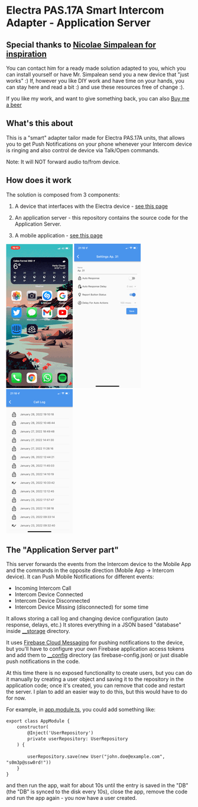 # Electra PAS.17A Smart Intercom Adapter - Application Server

## Special thanks to [Nicolae Simpalean for inspiration](https://simpalean.site/interfon/)
You can contact him for a ready made solution adapted to you, which you can install yourself or have Mr. Simpalean send you a new device that "just works" :)
If, however you like DIY work and have time on your hands, you can stay here and read a bit :) and use these resources free of change :).

If you like my work, and want to give something back, you can also [Buy me a beer](https://www.paypal.com/donate/?hosted_button_id=LH4JS85SDZPKN)

## What's this about
This is a "smart" adapter tailor made for Electra PAS.17A units, that allows you to get Push Notifications on your phone whenever your Intercom device is ringing and also control de device via Talk/Open commands.

Note: It will NOT forward audio to/from device.

## How does it work

The solution is composed from 3 components:

1. A device that interfaces with the Electra device - [see this page](https://github.com/adrian-dobre/Nano33IoT-Electra-Intercom)

2. An application server - this repository contains the source code for the Application Server.

3. A mobile application - [see this page](https://github.com/adrian-dobre/Intercom-MobileApp)

![App Demo](./demo/images/app_demo.gif?raw=true)
![App Settings](./demo/images/app_settings.png?raw=true)
![App Call Log](./demo/images/app_call_log.png?raw=true)

## The "Application Server part"

This server forwards the events from the Intercom device to the Mobile App and the commands in the opposite direction (Mobile App -> Intercom device).
It can Push Mobile Notifications for different events:
- Incoming Intercom Call
- Intercom Device Connected
- Intercom Device Disconnected
- Intercom Device Missing (disconnected) for some time 

It allows storing a call log and changing device configuration (auto response, delays, etc.)
It stores everything in a JSON based "database" inside [__storage](./__storage) directory.

It uses [Firebase Cloud Messaging](https://firebase.google.com/docs/cloud-messaging) for pushing notifications to the device,
but you'll have to configure your own Firebase application access tokens and add them to [__config](./__config) directory (as firebase-config.json)
or just disable push notifications in the code.

At this time there is no exposed functionality to create users, but you can do it manually by creating a user object and saving it to the repository
in the application code; once it's created, you can remove that code and restart the server. I plan to add an easier way to do this, but
this would have to do for now.

For example, in [app.module.ts](./src/application/app.module.ts), you could add something like:
```
export class AppModule {
    constructor(
        @Inject('UserRepository')
        private userRepository: UserRepository
    ) {
  
        userRepository.save(new User("john.doe@example.com", "s0m3p@ssw0rd!"))
    }
}
```
and then run the app, wait for about 10s until the entry is saved in the "DB" (the "DB" is synced to the disk every 10s),
close the app, remove the code and run the app again - you now have a user created.
